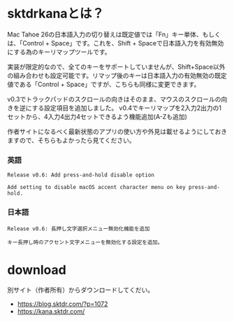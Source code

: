 # sktdrkanaとは？
Mac Tahoe 26の日本語入力の切り替えは既定値では「Fn」キー単体、もしくは、「Control + Space」です。これを、Shift + Spaceで日本語入力を有効無効にする為のキーリマップツールです。

実装が限定的なので、全てのキーをサポートしていませんが、Shift+Space以外の組み合わせも設定可能です。リマップ後のキーは日本語入力の有効無効の既定値である「Control + Space」ですが、こちらも同様に変更できます。


v0.3でトラックパッドのスクロールの向きはそのまま、マウスのスクロールの向きを逆にする設定項目を追加しました。
v0.4でキーリマップを2入力2出力の1セットから、4入力4出力4セットできるよう機能追加(A-Zも追加)

作者サイトになるべく最新状態のアプリの使い方や外見は載せるようにしておきますので、そちらもよかったら見てください。

### 英語
```
Release v0.6: Add press-and-hold disable option

Add setting to disable macOS accent character menu on key press-and-hold.
```

### 日本語
```
Release v0.6: 長押し文字選択メニュー無効化機能を追加

キー長押し時のアクセント文字メニューを無効化する設定を追加。
```

# download
別サイト（作者所有）からダウンロードしてくだい。
- https://blog.sktdr.com/?p=1072
- https://kana.sktdr.com/

